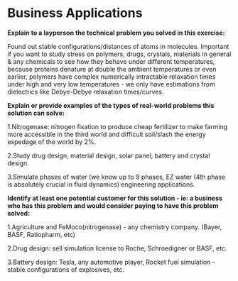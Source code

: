 # Business Applications

**Explain to a layperson the technical problem you solved in this exercise:**

Found out stable configurations/distances of atoms in molecules. Important if you want to study stress on polymers, drugs, crystals, materials in general & any chemicals to see how they behave under different temperatures, because proteins denature at double the ambient temperatures or even earlier, polymers have complex numerically intractable relaxation times under high and very low temperatures - we only have estimations from dielectrics like Debye-Debye relaxation times/curves.

**Explain or provide examples of the types of real-world problems this solution can solve:** 

  1.Nitrogenase: nitrogen fixation to produce cheap fertilizer to make farming more accessible in the third world and difficult soil/slash the energy expedage of the world by 2%.
  
  2.Study drug design, material design, solar panel, battery and crystal design.
  
  3.Simulate phases of water (we know up to 9 phases, EZ water (4th phase is absolutely crucial in fluid dynamics) engineering applications.

**Identify at least one potential customer for this solution - ie: a business who has this problem and would consider paying to have this problem solved:**

  1.Agriculture and FeMoco(nitrogenase) - any chemistry company. (Bayer, BASF, Ratiopharm, etc)
  
  2.Drug design: sell simulation license to Roche, Schroedigner or BASF, etc.
  
  3.Battery design: Tesla, any automotive player, Rocket fuel simulation - stable configurations of explosives, etc.
